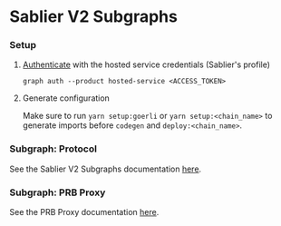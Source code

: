 # Sablier V2 Subgraphs

### Setup

1. [Authenticate](https://thegraph.com/docs/en/deploying/hosted-service/) with the hosted service credentials (Sablier's
   profile)

   ```
   graph auth --product hosted-service <ACCESS_TOKEN>
   ```

2. Generate configuration

   Make sure to run `yarn setup:goerli` or `yarn setup:<chain_name>` to generate imports before `codegen` and
   `deploy:<chain_name>`.

### Subgraph: Protocol

See the Sablier V2 Subgraphs documentation [here](https://docs.sablier.com/api/subgraphs/overview).

### Subgraph: PRB Proxy

See the PRB Proxy documentation [here](https://github.com/PaulRBerg/prb-proxy).
